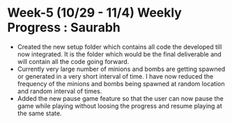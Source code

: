 # Week-5 (10/29 - 11/4) Weekly Progress : Saurabh

* Created the new setup folder which contains all code the developed till now integrated. 
It is the folder which would be the final deliverable and will contain all the code going forward.
* Currently very large number of minions and bombs are getting spawned or generated in a very short interval of time. 
I have now reduced the frequency of the minions and bombs being spawned at random location and random interval of times.
* Added the new pause game feature so that the user can now pause the game while playing without loosing the progress 
and resume playing at the same state. 
